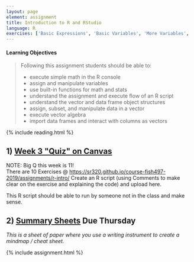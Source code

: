 ```yaml
---
layout: page
element: assignment
title: Introduction to R and RStudio
language: R
exercises: ['Basic Expressions', 'Basic Variables', 'More Variables', 'Built-in Functions', 'Modify the Code', 'Code Shuffle', 'Bird Banding', 'Shrub Volume Vectors', 'Shrub Volume Data Frame']
---
```


#### Learning Objectives

> Following this assignment students should be able to:
>
> - execute simple math in the R console
> - assign and manipulate variables
> - use built-in functions for math and stats
> - understand the assignment and execute flow of an R script
> - understand the vector and data frame object structures
> - assign, subset, and manipulate data in a vector
> - execute vector algebra
> - import data frames and interact with columns as vectors

{% include reading.html %}


## 1) [Week 3 "Quiz" on Canvas](https://canvas.uw.edu/courses/1273428/quizzes/1124479)

NOTE: Big Q this week is 11!  
There are 10 Exercises @
https://sr320.github.io/course-fish497-2019/assignments/r-intro/
Create an R script (using Comments to make clear on the exercise and explaining the code) and upload here.

This R script should be able to run by someone not in the class and make sense.


## 2) [Summary Sheets](https://canvas.uw.edu/courses/1273428/assignments/4761923) Due Thursday
_This is a sheet of paper where you use a writing instrument to create a mindmap / cheat sheet._

{% include assignment.html %}

